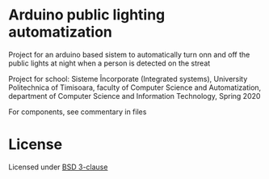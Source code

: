 # Arduino public lighting automatization

Project for an arduino based sistem to automatically turn onn and off the public lights at night when a person is detected on the streat

Project for school: Sisteme Încorporate (Integrated systems), University Politechnica of Timisoara, faculty of Computer Science and Automatization, department of Computer Science  and Information Technology, Spring 2020

For components, see commentary in files

# License
Licensed under [BSD 3-clause](https://github.com/UnProgramator/ProiectSI/blob/master/LICENSE)
